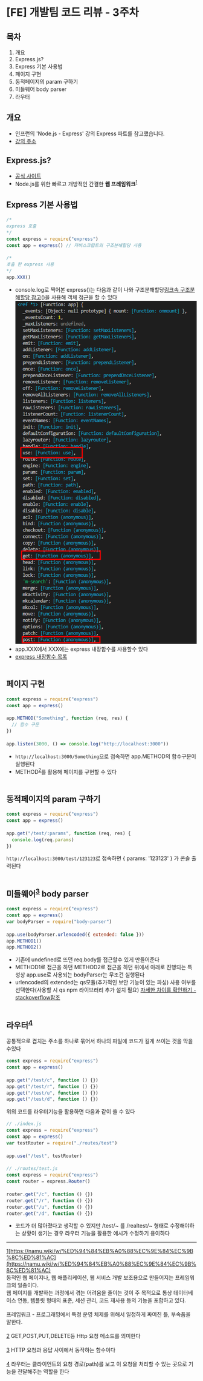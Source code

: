 # [FE] 개발팀 코드 리뷰 - 3주차

## 목차

1. 개요
2. Express.js?
3. Express 기본 사용법
4. 페이지 구현
5. 동적페이지의 param 구하기
6. 미들웨어 body parser
7. 라우터

## 개요

- 인프런의 'Node.js - Express' 강의 Express 파트를 참고했습니다.
- [강의 주소](https://www.inflearn.com/course/node-js-express)

## Express.js?

- [공식 사이트](https://expressjs.com)
- Node.js를 위한 빠르고 개방적인 간결한 **웹 프레임워크**<sup>[1](#footnote1)</sup>

## Express 기본 사용법

```js
/*
express 호출
*/
const express = require("express")
const app = express() // 자바스크립트의 구조분해할당 사용

/*
호출 한 express 사용
*/
app.XXX()
```

- console.log로 찍어본 express()는 다음과 같이 나와 구조분해할당[링크속 구조분해할당 참고](https://github.com/EastZero123/Node.js/blob/week1/README.md)()을 사용해 객체 접근을 할 수 있다 <img src="./express_console_log.png" width="502" height="905"><br/>
- app.XXX에서 XXX에는 express 내장함수를 사용할수 있다<br/>
- [express 내장함수 목록](https://expressjs.com/ko/4x/api.html)<br/><br/>

## 페이지 구현

```js
const express = require("express")
const app = express()

app.METHOD("Something", function (req, res) {
  // 함수 구문
})

app.listen(3000, () => console.log("http://localhost:3000"))
```

- `http://localhost:3000/Something`으로 접속하면 app.METHOD의 함수구문이 실행된다<br/>
- METHOD<sup>[2](#footnote2)</sup>를 활용해 페이지를 구현할 수 있다<br/><br/>

## 동적페이지의 param 구하기

```js
const express = require("express")
const app = express()

app.get("/test/:params", function (req, res) {
  console.log(req.params)
})
```

`http://localhost:3000/test/123123`로 접속하면
{ params: '123123' } 가 콘솔 출력된다<br/><br/>

## 미들웨어<sup>[3](#footnote3)</sup> body parser

```js
const express = require("express")
const app = express()
var bodyParser = require("body-parser")

app.use(bodyParser.urlencoded({ extended: false }))
app.METHOD1()
app.METHOD2()
```

- 기존에 undefined로 뜨던 req.body를 접근할수 있게 만들어준다<br/>
- METHOD1로 접근을 하던 METHOD2로 접근을 하던 위에서 아래로 진행되는 특성상 app.use로 사용되는 bodyParser는 무조건 실행된다<br/>
- urlencoded의 extended는 qs모듈(추가적인 보안 기능이 있는 파싱) 사용 여부를 선택한다(사용할 시 qs npm 라이브러리 추가 설치 필요) [자세한 차이를 확인하기 - stackoverflow참조](https://stackoverflow.com/questions/29960764/what-does-extended-mean-in-express-4-0/45690436#45690436)<br/><br/>

## 라우터<sup>[4](#footnote4)</sup><br/>

공통적으로 겹치는 주소를 하나로 묶어서 하나의 파일에 코드가 길게 쓰이는 것을 막을수있다

```js
const express = require("express")
const app = express()

app.get("/test/c", function () {})
app.get("/test/r", function () {})
app.get("/test/u", function () {})
app.get("/test/d", function () {})
```

위의 코드를 라우터기능을 활용하면 다음과 같이 쓸 수 있다

```js
// ./index.js
const express = require("express")
const app = express()
var testRouter = require("./routes/test")

app.use("/test", testRouter)

// ./routes/test.js
const express = require("express")
const router = express.Router()

router.get("/c", function () {})
router.get("/r", function () {})
router.get("/u", function () {})
router.get("/d", function () {})
```

- 코드가 더 많아졌다고 생각할 수 있지만 /test/~ 를 /realtest/~ 형태로 수정해야하는 상황이 생기는 경우 라우터 기능을 활용한 예시가 수정하기 용이하다<br/>

---

<u><a name="footnote1">1</a></u>[https://namu.wiki/w/%ED%94%84%EB%A0%88%EC%9E%84%EC%9B%8C%ED%81%AC](https://namu.wiki/w/%ED%94%84%EB%A0%88%EC%9E%84%EC%9B%8C%ED%81%AC)<br/>
동적인 웹 페이지나, 웹 애플리케이션, 웹 서비스 개발 보조용으로 만들어지는 프레임워크의 일종이다.<br/>
웹 페이지를 개발하는 과정에서 겪는 어려움을 줄이는 것이 주 목적으로 통상 데이터베이스 연동, 템플릿 형태의 표준, 세션 관리, 코드 재사용 등의 기능을 포함하고 있다.<br/><br/>
프레임워크 - 프로그래밍에서 특정 운영 체제를 위해서 일정하게 짜여진 틀, 부속품을 말한다.<br/><br/>
<u><a name="footnote2">2</a></u> GET,POST,PUT,DELETE등 Http 요청 메소드를 의미한다<br/><br/>
<u><a name="footnote3">3</a></u> HTTP 요청과 응답 사이에서 동작하는 함수이다<br/><br/>
<u><a name="footnote4">4</a></u> 라우터는 클라이언트의 요청 경로(path)를 보고 이 요청을 처리할 수 있는 곳으로 기능을 전달해주는 역할을 한다<br/>
